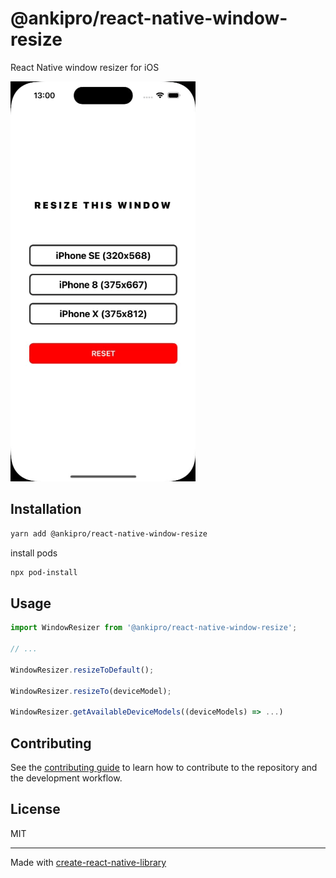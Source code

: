 # @ankipro/react-native-window-resize

React Native window resizer for iOS

![example](./assets/example.gif)

## Installation

```sh
yarn add @ankipro/react-native-window-resize
```

install pods

```sh
npx pod-install
```

## Usage

```ts
import WindowResizer from '@ankipro/react-native-window-resize';

// ...

WindowResizer.resizeToDefault();

WindowResizer.resizeTo(deviceModel);

WindowResizer.getAvailableDeviceModels((deviceModels) => ...)
```

## Contributing

See the [contributing guide](CONTRIBUTING.md) to learn how to contribute to the repository and the development workflow.

## License

MIT

---

Made with [create-react-native-library](https://github.com/callstack/react-native-builder-bob)

